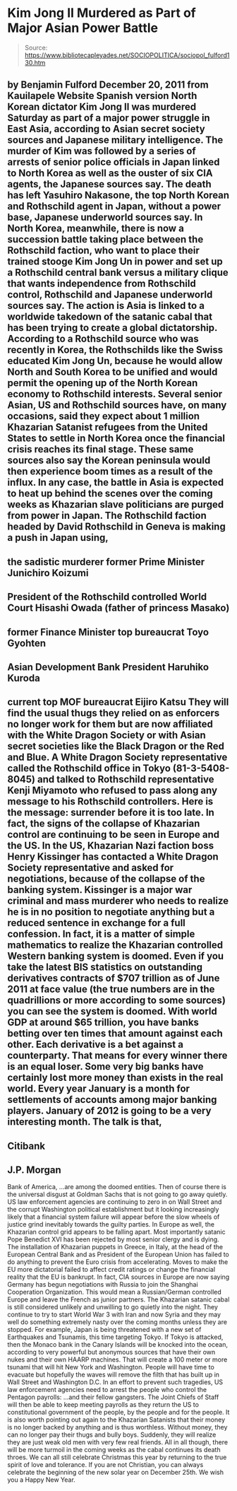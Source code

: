 # Kim Jong Il Murdered as Part of Major Asian Power Battle

> Source: https://www.bibliotecapleyades.net/SOCIOPOLITICA/sociopol_fulford130.htm

by Benjamin Fulford
December 20, 2011
from
Kauilapele Website
Spanish version
North Korean dictator Kim Jong Il was
murdered Saturday as part of a major power struggle in East Asia, according
to Asian secret society sources and Japanese military intelligence.
The murder of Kim was followed by a series of
arrests of senior police officials in Japan linked to North Korea as well as
the ouster of six CIA agents, the Japanese sources say. The death has left
Yasuhiro Nakasone, the top North Korean and Rothschild agent in
Japan, without a power base, Japanese underworld sources say.
In North Korea, meanwhile, there is now a
succession battle taking place between the Rothschild faction, who want to
place their trained stooge Kim Jong Un in power and set up a
Rothschild central bank versus a military clique that wants independence
from Rothschild control, Rothschild and Japanese underworld sources say.
The action is Asia is linked to a worldwide
takedown of the satanic cabal that has been trying to create a global
dictatorship.
According to a Rothschild source who was recently in Korea, the Rothschilds
like the Swiss educated Kim Jong Un, because he would allow North and South
Korea to be unified and would permit the opening up of the North Korean
economy to Rothschild interests.
Several senior Asian, US and Rothschild sources
have, on many occasions, said they expect about 1 million Khazarian Satanist
refugees from the United States to settle in North Korea once the financial
crisis reaches its final stage. These same sources also say the Korean
peninsula would then experience boom times as a result of the influx.
In any case, the battle in Asia is expected to heat up behind the scenes
over the coming weeks as Khazarian slave politicians are purged from power
in Japan.
The Rothschild faction headed by David
Rothschild in Geneva is making a push in Japan using,
-
the sadistic murderer former Prime
Minister Junichiro Koizumi
-
President of the Rothschild controlled
World Court Hisashi Owada (father of princess Masako)
-
former Finance Minister top bureaucrat
Toyo Gyohten
-
Asian Development Bank President
Haruhiko Kuroda
-
current top MOF bureaucrat Eijiro Katsu
They will find the usual thugs they relied on as
enforcers no longer work for them but are now affiliated with the
White Dragon Society or with Asian secret
societies like the Black Dragon or the Red and Blue.
A White Dragon Society representative called the Rothschild office in Tokyo
(81-3-5408-8045) and talked to Rothschild representative Kenji Miyamoto
who refused to pass along any message to his Rothschild controllers.
Here is the message:
surrender before it is too late.
In fact, the signs of the collapse of Khazarian
control are continuing to be seen in Europe and the US.
In the US, Khazarian Nazi faction boss
Henry
Kissinger has contacted a White Dragon Society representative
and asked for negotiations, because of the collapse of
the banking system.
Kissinger is a major war criminal and mass
murderer who needs to realize he is in no position to negotiate anything
but a reduced sentence in exchange for a full confession.
In fact, it is a matter of simple mathematics to realize the Khazarian
controlled Western banking system is doomed.
Even if you take the latest
BIS statistics on outstanding derivatives
contracts of $707 trillion as of June 2011 at face value (the true numbers
are in the quadrillions or more according to some sources) you can see the
system is doomed. With world GDP at around $65 trillion, you have banks
betting over ten times that amount against each other. Each derivative is a
bet against a counterparty.
That means for every winner there is an equal loser. Some very big banks
have certainly lost more money than exists in the real world.
Every year January is a month for settlements of accounts among major
banking players. January of 2012 is going to be a very interesting month.
The talk is that,
-
Citibank
-
J.P. Morgan
-
Bank of America,
...are among the doomed entities.
Then of course there is the universal disgust at
Goldman Sachs that is not going to go away quietly.
US law enforcement agencies are continuing to zero in on Wall Street and the
corrupt Washington political establishment but it looking increasingly
likely that a financial system failure will appear before the slow wheels of
justice grind inevitably towards the guilty parties. In Europe as well, the
Khazarian control grid appears to be falling apart.
Most importantly satanic Pope
Benedict XVI has been rejected by most
senior clergy and is dying. The installation of Khazarian puppets in Greece,
in Italy, at the head of the European Central Bank and as President of the
European Union has failed to do anything to prevent the Euro crisis from
accelerating. Moves to make the EU more dictatorial failed to affect credit
ratings or change the financial reality that the EU is bankrupt.
In fact, CIA sources in Europe are now saying Germany has begun negotiations
with Russia to join the
Shanghai Cooperation Organization. This
would mean a Russian/German controlled Europe and leave the French as junior
partners.
The Khazarian satanic cabal is still considered unlikely and
unwilling to go quietly into the night.
They continue to try to
start
World War 3 with Iran and now Syria and they may well do
something extremely nasty over the coming months unless they are stopped.
For example, Japan is being threatened with a new set of Earthquakes and
Tsunamis, this time targeting Tokyo.
If Tokyo is attacked, then the Monaco bank in the Canary Islands will be
knocked into the ocean, according to very powerful but anonymous sources
that have their own nukes and their own
HAARP
machines.
That will create a 100 meter or more tsunami
that will hit New York and Washington. People will have time to evacuate but
hopefully the waves will remove the filth that has built up in Wall Street
and
Washington D.C.
In an effort to prevent such tragedies, US law enforcement agencies need to
arrest the people who control the Pentagon payrolls:
...and their fellow gangsters.
The Joint Chiefs of Staff will then be able to
keep meeting payrolls as they return the US to constitutional government of
the people, by the people and for the people.
It is also worth pointing out again to the Khazarian Satanists that their
money is no longer backed by anything and is thus worthless. Without money,
they can no longer pay their thugs and bully boys. Suddenly, they will
realize they are just weak old men with very few real friends.
All in all though, there will be more turmoil in the coming weeks as
the cabal continues its death throes.
We can all still celebrate Christmas this year by returning to the true
spirit of love and tolerance. If you are not Christian, you can always
celebrate the beginning of the new solar year on December 25th.
We wish you a Happy New Year.
